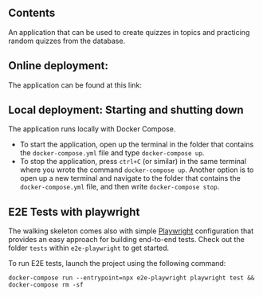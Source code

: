 ## Contents
An application that can be used to create quizzes in topics and practicing random quizzes from the database.

## Online deployment:
The application can be found at this link: 

## Local deployment: Starting and shutting down

The application runs locally with Docker Compose.

- To start the application, open up the terminal in the folder that
  contains the `docker-compose.yml` file and type ```docker-compose up```.
- To stop the application, press `ctrl+C` (or similar) in the same terminal
  where you wrote the command ```docker-compose up```. Another option is to open up
  a new terminal and navigate to the folder that contains the
  ```docker-compose.yml``` file, and then write ```docker-compose stop```.

## E2E Tests with playwright

The walking skeleton comes also with simple
[Playwright](https://playwright.dev/) configuration that provides an easy
approach for building end-to-end tests. Check out the folder `tests` within
`e2e-playwright` to get started.

To run E2E tests, launch the project using the following command:
```
docker-compose run --entrypoint=npx e2e-playwright playwright test && docker-compose rm -sf
```